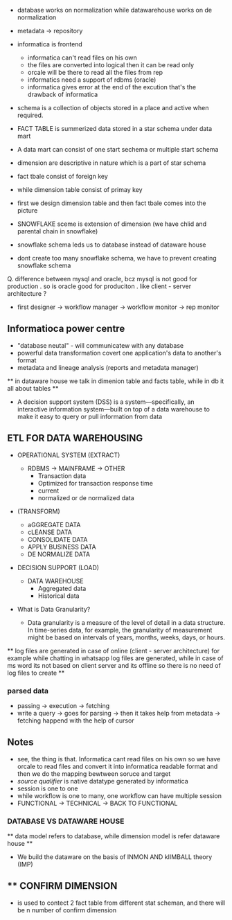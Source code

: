 - database works on normalization while datawarehouse works on de normalization
- metadata -> repository
- informatica is frontend
  - informatica can't read files on his own
  - the files are converted into logical then it can be read only
  - orcale will be there to read all the files from rep
  - informatics need a support of rdbms (oracle)
  - informatica gives error at the end of the excution that's the drawback of informatica

- schema is a collection of objects stored in a place and active when required.
- FACT TABLE is summerized data stored in a star schema under data mart
- A data mart can consist of one start sechema or multiple start schema
- dimension are descriptive in nature which is a part of star schema 
- fact tbale consist of foreign key
- while dimension table consist of primay key
- first we design dimension table and then fact tbale comes into the picture
- SNOWFLAKE sceme is extension of dimension (we have chlid and parental chain in snowflake)
- snowflake schema leds us to database instead of dataware house
- dont create too many snowflake schema, we have to prevent creating snowflake schema

Q. difference between mysql and oracle, bcz mysql is not good for production . so is oracle good for produciton . like client - server architecture ?

- first designer -> workflow manager -> workflow monitor -> rep monitor

## Informatioca power centre
- "database neutal" - will communicatew with any database
- powerful data transformation covert one application's data to another's format
- metadata and lineage analysis (reports and metadata manager)


** in dataware house we talk in dimenion table and facts table, while in db it all about tables **
- A decision support system (DSS) is a system—specifically, an interactive information system—built on top of a data warehouse to make it easy to query or pull information from data

## ETL FOR DATA WAREHOUSING
- OPERATIONAL SYSTEM (EXTRACT)
  - RDBMS -> MAINFRAME -> OTHER
    - Transaction data
    - Optimized for transaction response time
    - current
    - normalized or de normalized data

- (TRANSFORM)
  - aGGREGATE DATA
  - cLEANSE DATA
  - CONSOLIDATE DATA
  - APPLY BUSINESS DATA
  - DE NORMALIZE DATA

- DECISION SUPPORT (LOAD)
  - DATA WAREHOUSE
    - Aggregated data
    - Historical data

- What is Data Granularity?
  - Data granularity is a measure of the level of detail in a data structure. In time-series data, for example, the granularity of measurement might be based on intervals of years, months, weeks, days, or hours.

** log files are generated in case of online (client - server architecture) for example while chatting in whatsapp log files are generated, while in case of ms word its not based on client server and its offline so there is no need of log files to create **

### parsed data
- passing -> execution -> fetching
- write a query -> goes for parsing -> then it takes help from metadata -> fetching happend with the help of cursor


## Notes
- see, the thing is that. Informatica cant read files on his own so we have orcale to read files and convert it into informatica readable format and then we do the mapping bewtween soruce and target
- *source qualifier* is native datatype generated by informatica
- session is one to one
- while workflow is one to many, one workflow can have multiple session
- FUNCTIONAL -> TECHNICAL -> BACK TO FUNCTIONAL

### DATABASE VS DATAWARE HOUSE
** data model refers to database, while dimension model is refer dataware house **
- We build the dataware on the basis of INMON AND kIIMBALL theory (IMP)

** CONFIRM DIMENSION
-
- is used to contect 2 fact table from different stat scheman, and there will be n number of confirm dimension
